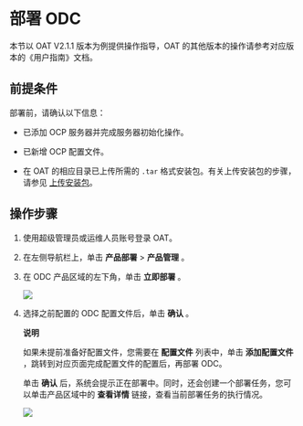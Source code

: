 部署 ODC 
===========================

本节以 OAT V2.1.1 版本为例提供操作指导，OAT 的其他版本的操作请参考对应版本的《用户指南》文档。

前提条件 
-------------------------

部署前，请确认以下信息：

* 已添加 OCP 服务器并完成服务器初始化操作。

  

* 已新增 OCP 配置文件。

  

* 在 OAT 的相应目录已上传所需的 `.tar` 格式安装包。有关上传安装包的步骤，请参见 [上传安装包](../../4.configure-a-deployment-environment/2.configuration-on-the-gui/4.upload-the-installation-package-1.md)。

  




操作步骤 
----------------------

1. 使用超级管理员或运维人员账号登录 OAT。

   

2. 在左侧导航栏上，单击 **产品部署** \> **产品管理** 。

   

3. 在 ODC 产品区域的左下角，单击 **立即部署** 。

   ![](https://help-static-aliyun-doc.aliyuncs.com/assets/img/zh-CN/9946896061/p187677.png)
   

4. 选择之前配置的 ODC 配置文件后，单击 **确认** 。

   **说明**

   

   如果未提前准备好配置文件，您需要在 **配置文件** 列表中，单击 **添加配置文件** ，跳转到对应页面完成配置文件的配置后，再部署 ODC。

   单击 **确认** 后，系统会提示正在部署中。同时，还会创建一个部署任务，您可以单击产品区域中的 **查看详情** 链接，查看当前部署任务的执行情况。

   ![](https://help-static-aliyun-doc.aliyuncs.com/assets/img/zh-CN/9946896061/p187678.png)
   



